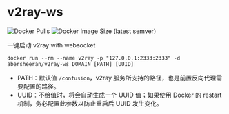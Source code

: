 # v2ray-ws

![Docker Pulls](https://img.shields.io/docker/pulls/abersheeran/v2ray-ws) ![Docker Image Size (latest semver)](https://img.shields.io/docker/image-size/abersheeran/v2ray-ws)

一键启动 v2ray with websocket

```
docker run --rm --name v2ray -p "127.0.0.1:2333:2333" -d abersheeran/v2ray-ws DOMAIN [PATH] [UUID]
```

- PATH：默认值 `/confusion`，v2ray 服务所支持的路径，也是前置反向代理需要配置的路径。
- UUID：不给值时，将会自动生成一个 UUID 值；如果使用 Docker 的 restart 机制，务必配置此参数以防止重启后 UUID 发生变化。
